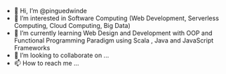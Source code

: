 - 👋 Hi, I’m @pinguedwinde
- 👀 I’m interested in Software Computing (Web Development, Serverless Computing, Cloud Computing, Big Data)
- 🌱 I’m currently learning Web Design and Development with OOP and Functional Programming Paradigm using Scala , Java and JavaScript Frameworks
- 💞️ I’m looking to collaborate on ...
- 📫 How to reach me ...

<!---
pinguedwinde/pinguedwinde is a ✨ special ✨ repository because its `README.md` (this file) appears on your GitHub profile.
You can click the Preview link to take a look at your changes.
--->
